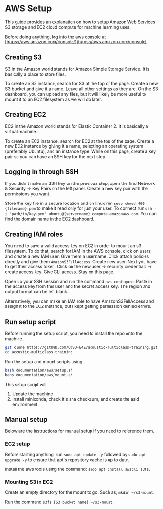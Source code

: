 # AWS Setup

This guide provides an explanation on how to setup Amazon Web Services S3 storage and EC2 cloud compute for machine learning uses.

Before doing anything, log into the aws console at [https://aws.amazon.com/console/](https://aws.amazon.com/console).


## Creating S3

S3 in the Amazon world stands for Amazon Simple Storage Service. It is basically a place to store files.

To create an S3 instance, search for S3 at the top of the page. Create a new S3 bucket and give it a name. Leave all other settings as they are. On the S3 dashboard, you can upload any files, but it will likely be more useful to mount it to an EC2 filesystem as we will do later.


## Creating EC2

EC2 in the Amazon world stands for Elastic Container 2. It is basically a virtual machine.

To create an EC2 instance, search for EC2 at the top of the page. Create a new EC2 instance by giving it a name, selecting an operating system (preferably Ubuntu), and an instance type. While on this page, create a key pair so you can have an SSH key for the next step.


## Logging in through SSH 

If you didn't make an SSH key on the previous step, open the find Network & Security -> Key Pairs on the left panel. Create a new key pair with the permissions you want. 

Store the key file in a secure location and on linux run `sudo chmod 400 {filename}.pem` to make it read only for just your user. To connect run `ssh -i "path/to/key.pem" ubuntu@{servername}.compute.amazonaws.com`. You can find the domain name in the EC2 dashboard.

## Creating IAM roles

You need to save a valid access key on EC2 in order to mount an s3 filesystem. To do that, search for IAM in the AWS console, click on users and create a new IAM user. Give them a username. Click attach policies directly and give them `AmazonS3FullAccess`. Create new user. Next you have to get their access token. Click on the new user -> security credentials -> create access key. Give CLI access. Stay on this page.

Open up your SSH session and run the command `aws configure`. Paste in the access key from this user and the secret access key. The region and output format can be left blank.

Alternatively, you can make an IAM role to have AmazonS3FullAccess and assign it to the EC2 instance, but I kept getting permission denied errors.

## Run setup script
Before running the setup script, you need to install the repo onto the machine.
```bash
git clone https://github.com/UCSD-E4E/acoustic-multiclass-training.git
cd acoustic-multiclass-training
```

Run the setup and mount scripts using
```bash
bash documentation/aws/setup.sh
bahs documentation/aws/mount.sh
```

This setup script will
1. Update the machine
2. Install miniconda, check it's sha checksum, and create the asid environment

## Manual setup
Below are the instructions for manual setup if you need to reference them.
### EC2 setup 

Before starting anything, run `sudo apt update -y` followed by `sudo apt upgrade -y` to ensure that apt's repository cache is up to date.

Install the aws tools using the command: `sudo apt install awscli s3fs`.


### Mounting S3 in EC2

Create an empty directory for the mount to go. Such as, `mkdir ~/s3-mount`.

Run the command `s3fs {S3 bucket name} ~/s3-mount`.

